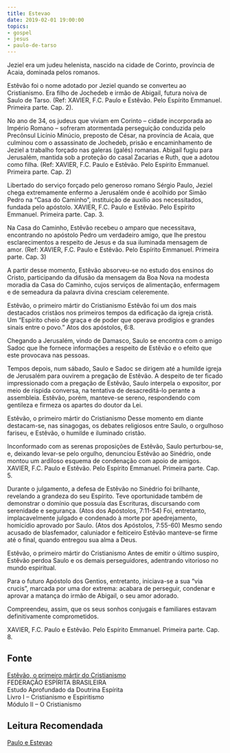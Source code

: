 ```yaml
---
title: Estevao
date: 2019-02-01 19:00:00
topics: 
- gospel
- jesus
- paulo-de-tarso
---
```



Jeziel era um judeu helenista, nascido na cidade de Corinto, província de
Acaia, dominada pelos romanos.

Estêvão foi o nome adotado por Jeziel quando se converteu ao Cristianismo.
Era filho de Jochedeb e irmão de Abigail, futura noiva de Saulo de Tarso.
(Ref: XAVIER, F.C. Paulo e Estêvão. Pelo Espírito Emmanuel. Primeira parte. Cap. 2).

No ano de 34, os judeus que viviam em Corinto – cidade
incorporada ao Império Romano – sofreram atormentada
perseguição conduzida pelo Precônsul Licínio Minúcio,
preposto de César, na província de Acaia, que culminou
com o assassinato de Jochedeb, prisão e
encaminhamento de Jeziel a trabalho forçado nas
galeras (galés) romanas. Abigail fugiu para Jerusalém,
mantida sob a proteção do casal Zacarias e Ruth, que a
adotou como filha.
(Ref: XAVIER, F.C. Paulo e Estêvão. Pelo Espírito Emmanuel. Primeira parte. Cap. 2)


Libertado do serviço forçado pelo generoso romano Sérgio Paulo, Jeziel chega
extremamente enfermo a Jerusalém onde é acolhido por Simão Pedro na “Casa
do Caminho”, instituição de auxílio aos necessitados, fundada pelo apóstolo.
XAVIER, F.C. Paulo e Estêvão. Pelo Espírito Emmanuel. Primeira parte. Cap. 3.

Na Casa do Caminho, Estêvão recebeu o amparo que
necessitava, encontrando no apóstolo Pedro um
verdadeiro amigo, que lhe prestou esclarecimentos a
respeito de Jesus e da sua iluminada mensagem de amor.
(Ref: XAVIER, F.C. Paulo e Estêvão. Pelo Espírito Emmanuel. Primeira parte. Cap. 3)

A partir desse momento, Estêvão absorveu-se no estudo
dos ensinos do Cristo, participando da difusão da
mensagem da Boa Nova na modesta moradia da Casa do
Caminho, cujos serviços de alimentação, enfermagem e
de semeadura da palavra divina cresciam celeremente.

Estêvão, o primeiro mártir do Cristianismo
Estêvão foi um dos mais destacados cristãos nos primeiros tempos da
edificação da igreja cristã. Um “Espírito cheio de graça e de poder que
operava prodígios e grandes sinais entre o povo.”
Atos dos apóstolos, 6:8.

Chegando a Jerusalém, vindo de Damasco, Saulo se encontra com o amigo
Sadoc que lhe fornece informações a respeito de Estêvão e o efeito que este
provocava nas pessoas.

Tempos depois, num sábado, Saulo e Sadoc se dirigem até a humilde igreja de
Jerusalém para ouvirem a pregação de Estêvão.
A despeito de ter ficado impressionado com a pregação
de Estêvão, Saulo interpela o expositor, por meio de
ríspida conversa, na tentativa de desacreditá-lo perante
a assembleia. Estêvão, porém, manteve-se sereno,
respondendo com gentileza e firmeza os apartes do doutor da Lei.

Estêvão, o primeiro mártir do Cristianismo
Desse momento em diante destacam-se, nas sinagogas, os debates religiosos entre
Saulo, o orgulhoso fariseu, e Estêvão, o humilde e iluminado cristão.

Inconformado com as serenas proposições de Estêvão, Saulo perturbou-se, e, deixando
levar-se pelo orgulho, denunciou Estêvão ao Sinédrio, onde montou um ardiloso esquema
de condenação com apoio de amigos.
XAVIER, F.C. Paulo e Estêvão. Pelo Espírito Emmanuel. Primeira parte. Cap. 5.

Durante o julgamento, a defesa de Estêvão no Sinédrio foi brilhante, revelando a
grandeza do seu Espírito. Teve oportunidade também de demonstrar o domínio que
possuía das Escrituras, discursando com serenidade e segurança. (Atos dos Apóstolos, 7:11-54)
Foi, entretanto, implacavelmente julgado e condenado à morte por
apedrejamento, homicídio aprovado por Saulo. (Atos dos Apóstolos, 7:55-60)
Mesmo sendo acusado de blasfemador, caluniador e feiticeiro Estêvão 
manteve-se firme até o final, quando entregou sua alma a Deus.

Estêvão, o primeiro mártir do Cristianismo
Antes de emitir o último suspiro, Estêvão perdoa Saulo e os demais
perseguidores, adentrando vitorioso no mundo espiritual.

Para o futuro Apóstolo dos Gentios, entretanto, iniciava-se a sua “via
crucis”, marcada por uma dor extrema: acabara de perseguir,
condenar e aprovar a matança do irmão de Abigail, o seu amor adorado.

Compreendeu, assim, que os seus sonhos conjugais e familiares estavam
definitivamente comprometidos. 

XAVIER, F.C. Paulo e Estêvão. Pelo Espírito Emmanuel.
Primeira parte. Cap. 8.

## Fonte
[Estêvão, o primeiro mártir do Cristianismo](https://www.febnet.org.br/wp-content/uploads/2012/06/Mod-2-Rot-11-Estevao-o-primeiro-martir-do-Cristianismo.pdf)  
FEDERAÇÃO ESPÍRITA BRASILEIRA   
Estudo Aprofundado da Doutrina Espírita  
Livro I – Cristianismo e Espiritismo  
Módulo II – O Cristianismo   

## Leitura Recomendada
[Paulo e Estevao](/livros/paulo-e-estevao)



